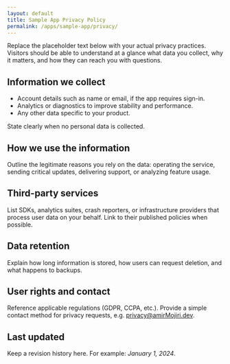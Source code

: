 ```yaml
---
layout: default
title: Sample App Privacy Policy
permalink: /apps/sample-app/privacy/
---
```


Replace the placeholder text below with your actual privacy practices. Visitors should be able to understand at a glance what data you collect, why it matters, and how they can reach you with questions.

## Information we collect

- Account details such as name or email, if the app requires sign-in.
- Analytics or diagnostics to improve stability and performance.
- Any other data specific to your product.

State clearly when no personal data is collected.

## How we use the information

Outline the legitimate reasons you rely on the data: operating the service, sending critical updates, delivering support, or analyzing feature usage.

## Third-party services

List SDKs, analytics suites, crash reporters, or infrastructure providers that process user data on your behalf. Link to their published policies when possible.

## Data retention

Explain how long information is stored, how users can request deletion, and what happens to backups.

## User rights and contact

Reference applicable regulations (GDPR, CCPA, etc.). Provide a simple contact method for privacy requests, e.g. [privacy@amirMojiri.dev](mailto:privacy@amirMojiri.dev).

## Last updated

Keep a revision history here. For example: _January 1, 2024_.
